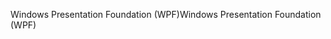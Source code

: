 <span data-ttu-id="b2889-101">Windows Presentation Foundation (WPF)</span><span class="sxs-lookup"><span data-stu-id="b2889-101">Windows Presentation Foundation (WPF)</span></span>